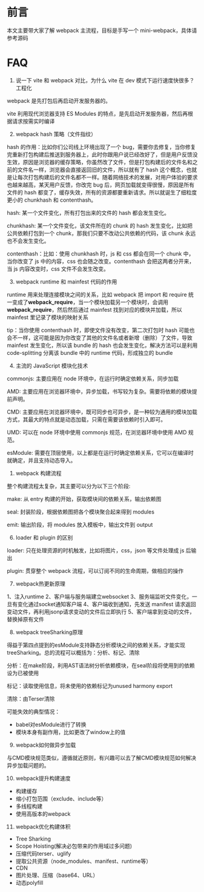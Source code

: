 # 前言

本文主要带大家了解 webpack 主流程，目标是手写一个 mini-webpack，具体请参考源码

# FAQ

1. 说一下 vite 和 webpack 对比，为什么 vite 在 dev 模式下运行速度快很多？ 工程化

webpack 是先打包后再启动开发服务器的。

vite 利用现代浏览器支持 ES Modules 的特点，是先启动开发服务器，然后再根据请求按需实时编译

2. webpack hash 策略（文件指纹）

hash 的作用：比如你们公司线上环境出现了一个 bug，需要你去修复，当你修复完重新打包构建后推送到服务器上，此时你跟用户说已经改好了，但是用户反馈没生效，原因是浏览器的缓存策略，你虽然改了文件，但是打包构建后的文件名和之前的文件名一样，浏览器会直接返回旧的文件，所以就有了 hash 这个概念，也就是让每次打包构建后的文件名都不一样。随着网络技术的发展，对用户体验的要求也越来越高，某天用户反馈，你改完 bug 后，网页加载就变得很慢，原因是所有文件的 hash 都变了，缓存失效，所有的资源都要重新请求。所以就诞生了细粒度更小的 chunkhash 和 contenthash。

hash: 某一个文件变化，所有打包出来的文件的 hash 都会发生变化。

chunkhash: 某一个文件变化，该文件所在的 chunk 的 hash 发生变化，比如把公共依赖打包到一个 chunk，那我们只要不改动公共依赖的代码，该 chunk 永远也不会发生变化。

contenthash：比如：使用 chunkhash 时，js 和 css 都会在同一个 chunk 中，当你改变了 js 中的内容，css 也会随之改变。contenthash 会把这两者分开来，当 js 内容改变时，css 文件不会发生改变。

3. webpack runtime 和 mainfest 代码的作用

runtime 用来处理连接模块之间的关系，比如 webpack 把 import 和 require 统一变成了**webpack_require**，当一个模块加载另一个模块时，会调用**webpack_require**，然后然后通过 mainfest 找到对应的模块并加载，所以 mainfest 里记录了模块的映射关系

tip：当你使用 contenthash 时，即使文件没有改变，第二次打包时 hash 可能也会不一样，这可能是因为你改变了其他的文件名或者新增（删除）了文件，导致 mainfest 发生变化，所以该 bundle 的 hash 也会发生变化，解决方法可以是利用 code-splitting 分离该 bundle 中的 runtime 代码，形成独立的 bundle

4. 主流的 JavaScript 模块化技术

commonjs: 主要应用在 node 环境中，在运行时确定依赖关系，同步加载

AMD: 主要应用在浏览器环境中，异步加载，书写较为复杂。需要将依赖的模块提前声明。

CMD: 主要应用在浏览器环境中，既可同步也可异步，是一种较为通用的模块加载方式，其最大的特点就是动态加载，只需在需要该依赖时引入即可。

UMD: 可以在 node 环境中使用 commonjs 规范，在浏览器环境中使用 AMD 规范。

esModule: 需要在顶层使用，以上都是在运行时确定依赖关系，它可以在编译时就确定，并且支持动态导入。

1. webpack 构建流程

整个构建流程太复杂，其主要可以分为以下三个阶段:

make: 从 entry 构建的开始，获取模块间的依赖关系，输出依赖图

seal: 封装阶段，根据依赖图把各个模块聚合起来得到 modules

emit: 输出阶段，将 modules 放入模板中，输出文件到 output

6. loader 和 plugin 的区别

loader: 只在处理资源的时机触发，比如将图片，css，json 等文件处理成 js 后输出

plugin: 贯穿整个 webpack 流程，可以订阅不同的生命周期，做相应的操作

7. webpack热更新原理

1、注入runtime
2、客户端与服务端建立websocket
3、服务端监听文件变化，一旦有变化通过socket通知客户端
4、客户端收到通知，先发送 manifest 请求返回变动文件，再利用jsonp请求变动的文件后立即执行
5、客户端拿到变动的文件，替换掉原有文件

8. webpack treeSharking原理

得益于第四点提到的esModule支持静态分析模块之间的依赖关系，才能实现treeSharking。总的流程可以概括为：分析、标记、清除

分析：在make阶段，利用AST语法树分析依赖模块，在seal阶段将使用到的依赖设为已被使用

标记：读取使用信息，将未使用的依赖标记为unused harmony export

清除：由Terser清除

可能失效的典型情况：
- babel对esModule进行了转换
- 模块本身有副作用，比如更改了window上的值

9. webpack如何做异步加载

与CMD模块规范类似，遵循就近原则，有兴趣可以去了解CMD模块规范如何解决异步加载问题的。

10. webpack提升构建速度

- 构建缓存
- 缩小打包范围（exclude、include等）
- 多线程构建
- 使用高版本的webpack

11. webpack优化构建体积

- Tree Sharking
- Scope Hoisting(解决必包带来的作用域过多问题)
- 压缩代码terser、uglify
- 提取公共资源（node_modules、manifest、runtime等）
- CDN
- 图片处理、压缩（base64、URL）
- 动态polyfill